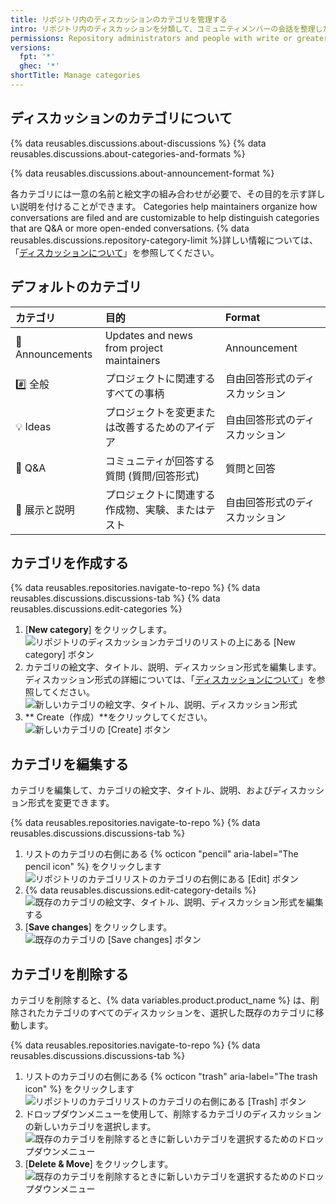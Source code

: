 ```yaml
---
title: リポジトリ内のディスカッションのカテゴリを管理する
intro: リポジトリ内のディスカッションを分類して、コミュニティメンバーの会話を整理したり、カテゴリごとに形式を選択したりすることができます。
permissions: Repository administrators and people with write or greater access to a repository can manage categories for discussions in the repository.
versions:
  fpt: '*'
  ghec: '*'
shortTitle: Manage categories
---
```



## ディスカッションのカテゴリについて

{% data reusables.discussions.about-discussions %} {% data reusables.discussions.about-categories-and-formats %}

{% data reusables.discussions.about-announcement-format %}

各カテゴリには一意の名前と絵文字の組み合わせが必要で、その目的を示す詳しい説明を付けることができます。 Categories help maintainers organize how conversations are filed and are customizable to help distinguish categories that are Q&A or more open-ended conversations. {% data reusables.discussions.repository-category-limit %}詳しい情報については、「[ディスカッションについて](/discussions/collaborating-with-your-community-using-discussions/about-discussions#about-categories-and-formats-for-discussions)」を参照してください。

## デフォルトのカテゴリ

| カテゴリ            | 目的                                        | Format          |
|:--------------- |:----------------------------------------- |:--------------- |
| 📣 Announcements | Updates and news from project maintainers | Announcement    |
| #️⃣ 全般          | プロジェクトに関連するすべての事柄                         | 自由回答形式のディスカッション |
| 💡 Ideas         | プロジェクトを変更または改善するためのアイデア                   | 自由回答形式のディスカッション |
| 🙏 Q&A           | コミュニティが回答する質問 (質問/回答形式)                   | 質問と回答           |
| 🙌 展示と説明         | プロジェクトに関連する作成物、実験、またはテスト                  | 自由回答形式のディスカッション |

## カテゴリを作成する

{% data reusables.repositories.navigate-to-repo %}
{% data reusables.discussions.discussions-tab %}
{% data reusables.discussions.edit-categories %}
1. [**New category**] をクリックします。 ![リポジトリのディスカッションカテゴリのリストの上にある [New category] ボタン](/assets/images/help/discussions/click-new-category-button.png)
1. カテゴリの絵文字、タイトル、説明、ディスカッション形式を編集します。 ディスカッション形式の詳細については、「[ディスカッションについて](/discussions/collaborating-with-your-community-using-discussions/about-discussions#about-categories-and-formats-for-discussions)」を参照してください。 ![新しいカテゴリの絵文字、タイトル、説明、ディスカッション形式](/assets/images/help/discussions/edit-category-details.png)
1. ** Create（作成）**をクリックしてください。 ![新しいカテゴリの [Create] ボタン](/assets/images/help/discussions/new-category-click-create-button.png)

## カテゴリを編集する

カテゴリを編集して、カテゴリの絵文字、タイトル、説明、およびディスカッション形式を変更できます。

{% data reusables.repositories.navigate-to-repo %}
{% data reusables.discussions.discussions-tab %}
1. リストのカテゴリの右側にある {% octicon "pencil" aria-label="The pencil icon" %} をクリックします ![リポジトリのカテゴリリストのカテゴリの右側にある [Edit] ボタン](/assets/images/help/discussions/click-edit-for-category.png)
1. {% data reusables.discussions.edit-category-details %}
![既存のカテゴリの絵文字、タイトル、説明、ディスカッション形式を編集する](/assets/images/help/discussions/edit-existing-category-details.png)
1. [**Save changes**] をクリックします。 ![既存のカテゴリの [Save changes] ボタン](/assets/images/help/discussions/existing-category-click-save-changes-button.png)

## カテゴリを削除する

カテゴリを削除すると、{% data variables.product.product_name %} は、削除されたカテゴリのすべてのディスカッションを、選択した既存のカテゴリに移動します。

{% data reusables.repositories.navigate-to-repo %}
{% data reusables.discussions.discussions-tab %}
1. リストのカテゴリの右側にある {% octicon "trash" aria-label="The trash icon" %} をクリックします ![リポジトリのカテゴリリストのカテゴリの右側にある [Trash] ボタン](/assets/images/help/discussions/click-delete-for-category.png)
1. ドロップダウンメニューを使用して、削除するカテゴリのディスカッションの新しいカテゴリを選択します。 ![既存のカテゴリを削除するときに新しいカテゴリを選択するためのドロップダウンメニュー](/assets/images/help/discussions/choose-new-category.png)
1. [**Delete & Move**] をクリックします。 ![既存のカテゴリを削除するときに新しいカテゴリを選択するためのドロップダウンメニュー](/assets/images/help/discussions/click-delete-and-move-button.png)
